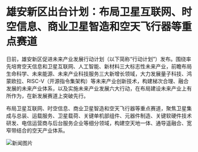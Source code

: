 # 雄安新区出台计划：布局卫星互联网、时空信息、商业卫星智造和空天飞行器等重点赛道

日前，雄安新区促进未来产业发展行动计划（以下简称“行动计划”）发布。围绕率先培育空天信息和卫星互联网、人工智能、新材料三大标志性未来产业，前瞻布局生命科学、未来能源、未来产业科技服务三大新增长领域，大力发展量子科技、鸿蒙欧拉、RISC-V（开源指令集架构）等未来产业创新技术，构建梯次合理、融合发展的未来产业体系，以及实施未来产业发展六大行动，在布局建设未来产业上有所作为，在新发展赛道上突破先行。

布局卫星互联网、时空信息、商业卫星智造和空天飞行器等重点赛道，聚焦卫星集成与总装、运载服务、卫星载荷、关键单机部组件、元器件制造、关键软硬件技术研发、电信运营商与后台服务企业等细分领域，构建空天地一体、通导遥融合、宽窄带结合的空天产业体系。

![新闻图片](http://static.ztmagroup.com/data/images/1741443224552.png)
